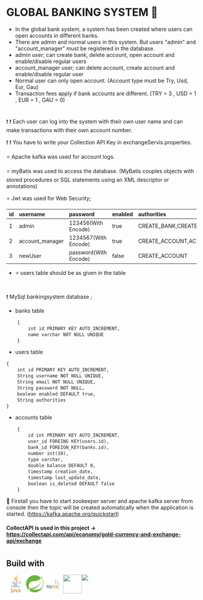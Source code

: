 # GLOBAL BANKING SYSTEM :bank:
* In the global bank system, a system has been created where users can open accounts in different banks.
* There are admin and normal users in this system. But users "admin" and "account_manager" must be registered in the database.
* admin user; can create bank, delete account, open account and enable/disable regular users
* account_manager user; can delete account, create account and enable/disable regular user
* Normal user can only open account. (Account type must be Try, Usd, Eur, Gau)
* Transaction fees apply if bank accounts are different. (TRY = 3 , USD = 1 , EUR = 1 , GAU = 0) 
# 

:exclamation: :exclamation: Each user can log into the system with their own user name and can make transactions with their own account number.

:exclamation: :exclamation: You have to write your Collection API Key in exchangeServis.properties.

:star: Apache kafka was used for account logs.

:star: myBatis was used to access the database. (MyBatis couples objects with stored procedures or SQL statements using an XML descriptor or annotations)

:star: Jwt was used for Web Security;

 **id**        | **username**                     | **password**        | **enabled** | **authorities** |
| ------------- |:-------------                  | :------------          | :------------| :------------| 
| 1          | admin                  |  123456(With Encode)                 | true|  CREATE_BANK,CREATE_ACCOUNT,ACTIVATE_DEACTIVATE_USER,REMOVE_ACCOUNT |
| 2         | account_manager                   |  1234567(With Encode)                 | true|  CREATE_ACCOUNT,ACTIVATE_DEACTIVATE_USER,REMOVE_ACCOUNT |
| 3         | newUser                   |  password(With Encode)                 | false|  CREATE_ACCOUNT|

* :star:  users table should be as given in the table


#

:exclamation:  MySql bankingsystem database ; 

* banks table

```
    {
        int id PRIMARY KEY AUTO_INCREMENT,
        name varchar NOT NULL UNIQUE
    }
```
* users table
```
{
    int id PRIMARY KEY AUTO_INCREMENT,
    String username NOT NULL UNIQUE,
    String email NOT NULL UNIQUE,
    String password NOT NULL,
    boolean enabled DEFAULT true,
    String authorities
}

```

* accounts table
```
    {
        id int PRIMARY KEY AUTO_INCREMENT,
        user_id FOREING KEY(users.id),
        bank_id FOREIGN_KEY(banks.id),
        number int(10),
        type varchar,
        double balance DEFAULT 0,
        timestamp creation_date,
        timestamp last_update_date,
        boolean is_deleted DEFAULT false
    }
```


:checkered_flag: Firstall you have to start zookeeper server and apache kafka server from console then the topic will be created automatically when the application is started. (https://kafka.apache.org/quickstart)


#### CollectAPI is used in this project -> https://collectapi.com/api/economy/gold-currency-and-exchange-api/exchange

#

## Build with

<img src="https://raw.githubusercontent.com/github/explore/5b3600551e122a3277c2c5368af2ad5725ffa9a1/topics/java/java.png" align="left" height="50" width="50" />
<img src= "https://raw.githubusercontent.com/github/explore/80688e429a7d4ef2fca1e82350fe8e3517d3494d/topics/spring-boot/spring-boot.png" align="left" height="50" width="50">
<img src="https://raw.githubusercontent.com/github/explore/80688e429a7d4ef2fca1e82350fe8e3517d3494d/topics/mysql/mysql.png" align="left" height="50" width="50" />
<img src="https://cdn.jsdelivr.net/npm/simple-icons@v7/icons/apachekafka.svg" align="left" height="50" width="50" />
<img src= "https://camo.githubusercontent.com/cf460363010bff63a7ba0f3773819739c8daddd25284e90eaab6e947a35deabe/687474703a2f2f6d7962617469732e6769746875622e696f2f696d616765732f6d7962617469732d6c6f676f2e706e67" height="50">

